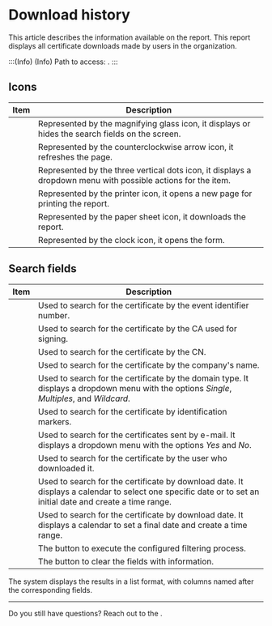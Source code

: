 # Download history 

This article describes the information available on the  report. This report displays all certificate downloads made by users in the organization. 

:::(Info) (Info)
Path to access: .
:::

## Icons
| Item | Description |
| --- | --- |
||Represented by the magnifying glass icon, it displays or hides the search fields on the screen.
||Represented by the counterclockwise arrow icon, it refreshes the page.
||Represented by the three vertical dots icon, it displays a dropdown menu with possible actions for the item.
||Represented by the printer icon, it opens a new page for printing the report.
||Represented by the paper sheet icon, it downloads the report.
||Represented by the clock icon, it opens the  form.

## Search fields
| Item | Description |
| --- | --- |
||Used to search for the certificate by the event identifier number.|
||Used to search for the certificate by the CA used for signing.|
||Used to search for the certificate by the CN.|
||Used to search for the certificate by the company's name.|
||Used to search for the certificate by the domain type. It displays a dropdown menu with the options *Single*, *Multiples*, and *Wildcard*. |
||Used to search for the certificate by identification markers.|
||Used to search for the certificates sent by e-mail. It displays a dropdown menu with the options *Yes* and *No*. 
||Used to search for the certificate by the user who downloaded it.|
||Used to search for the certificate by download date. It displays a calendar to select one specific date or to set an initial date and create a time range.
||Used to search for the certificate by download date. It displays a calendar to set a final date and create a time range.
||The button to execute the configured filtering process.
||The button to clear the fields with information.

The system displays the results in a list format, with columns named after the corresponding fields.
***
Do you still have questions? Reach out to the .